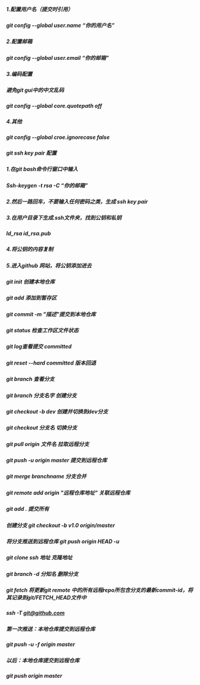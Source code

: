 ##### 1.配置用户名（提交时引用）
   ##### git config --global user.name “你的用户名”
##### 2.配置邮箱
   ##### git config --global user.email “你的邮箱”
##### 3.编码配置
 #####  避免git  gui中的中文乱码
  #####  git config --global core.quotepath off
##### 4.其他
##### git config --global croe.ignorecase false
##### git ssh key pair 配置
##### 1.在git bash命令行窗口中输入
 ##### Ssh-keygen -t rsa -C “你的邮箱”
##### 2.然后一路回车，不要输入任何密码之类，生成 ssh key pair
##### 3.在用户目录下生成.ssh文件夹，找到公钥和私钥
 ##### Id_rsa id_rsa.pub
 ##### 4.将公钥的内容复制
##### 5.进入github 网站，将公钥添加进去
##### git init 创建本地仓库
##### git add 添加到暂存区
 ##### git commit -m "描述"提交到本地仓库
 ##### git status 检查工作区文件状态
 ##### git log查看提交 committed
 ##### git reset --hard committed 版本回退
 #####  git branch 查看分支
 #####  git branch 分支名字      创建分支
 #####  git checkout -b dev 创建并切换到dev分支
 #####  git checkout 分支名   切换分支
 #####  git pull origin 文件名  拉取远程分支
 #####  git push -u origin master 提交到远程仓库
 #####  git merge branchname   分支合并
   #####  git remote add origin "远程仓库地址"   关联远程仓库
   #####  git add .  提交所有
   ##### 创建分支  git checkout -b v1.0 origin/master
   ##### 将分支推送到远程仓库    git push origin HEAD -u
   ##### git clone ssh 地址  克隆地址
  ##### git branch -d 分知名 删除分支
   #####  git fetch 将更新git remote 中的所有远程repo所包含分支的最新commit-id，将其记录到git/FETCH_HEAD文件中
   ##### ssh -T git@github.com
   ##### 第一次推送：本地仓库提交到远程仓库
   ##### git push -u -f origin master
   ##### 以后：本地仓库提交到远程仓库
   ##### git push origin master